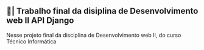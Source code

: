 ## 📑| Trabalho final da disiplina de Desenvolvimento web II API Django

  Nesse projeto final da disciplina de Desenvolvimento web II, do curso Técnico Informática  
